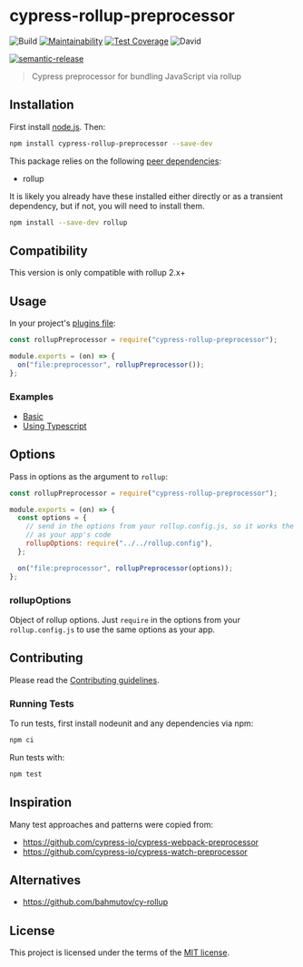 # cypress-rollup-preprocessor

![Build](https://github.com/lmarqs/cypress-rollup-preprocessor/workflows/Build/badge.svg?branch=master)
[![Maintainability](https://api.codeclimate.com/v1/badges/7b0c1699b09bf771af2b/maintainability)](https://codeclimate.com/github/lmarqs/cypress-rollup-preprocessor/maintainability)
[![Test Coverage](https://api.codeclimate.com/v1/badges/7b0c1699b09bf771af2b/test_coverage)](https://codeclimate.com/github/lmarqs/cypress-rollup-preprocessor/test_coverage)
![David](https://img.shields.io/david/peer/lmarqs/cypress-rollup-preprocessor)

[![semantic-release](https://img.shields.io/badge/%20%20%F0%9F%93%A6%F0%9F%9A%80-semantic--release-e10079.svg)](https://github.com/semantic-release/semantic-release)

> Cypress preprocessor for bundling JavaScript via rollup

## Installation

First install [node.js](http://nodejs.org/). Then:

```sh
npm install cypress-rollup-preprocessor --save-dev
```

This package relies on the following [peer dependencies](https://docs.npmjs.com/files/package.json#peerdependencies):

- rollup

It is likely you already have these installed either directly or as a transient
dependency, but if not, you will need to install them.

```sh
npm install --save-dev rollup
```

## Compatibility

This version is only compatible with rollup 2.x+

## Usage

In your project's [plugins file](https://on.cypress.io/guides/tooling/plugins-guide.html):

```javascript
const rollupPreprocessor = require("cypress-rollup-preprocessor");

module.exports = (on) => {
  on("file:preprocessor", rollupPreprocessor());
};
```

### Examples

- [Basic](https://github.com/lmarqs/cypress-rollup-preprocessor/tree/master/examples/basic)
- [Using Typescript](https://github.com/lmarqs/cypress-rollup-preprocessor/tree/master/examples/typescript)

## Options

Pass in options as the argument to `rollup`:

```javascript
const rollupPreprocessor = require("cypress-rollup-preprocessor");

module.exports = (on) => {
  const options = {
    // send in the options from your rollup.config.js, so it works the same
    // as your app's code
    rollupOptions: require("../../rollup.config"),
  };

  on("file:preprocessor", rollupPreprocessor(options));
};
```

### rollupOptions

Object of rollup options. Just `require` in the options from your
`rollup.config.js` to use the same options as your app.

## Contributing

Please read the [Contributing guidelines](CONTRIBUTING.md).

### Running Tests

To run tests, first install nodeunit and any dependencies via npm:

```sh
npm ci
```

Run tests with:

```sh
npm test
```

## Inspiration
Many test approaches and patterns were copied from:
- https://github.com/cypress-io/cypress-webpack-preprocessor
- https://github.com/cypress-io/cypress-watch-preprocessor

## Alternatives
- https://github.com/bahmutov/cy-rollup

## License

This project is licensed under the terms of the [MIT license](/LICENSE).
